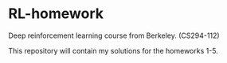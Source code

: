 # RL-homework
Deep reinforcement learning course from Berkeley. (CS294-112)

This repository will contain my solutions for the homeworks 1-5. 
